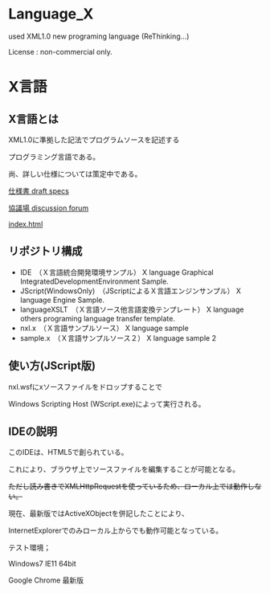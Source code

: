 # Language_X
used XML1.0 new programing language (ReThinking...)

License : non-commercial only.

# X言語
## X言語とは
XML1.0に準拠した記法でプログラムソースを記述する

プログラミング言語である。

尚、詳しい仕様については策定中である。

[仕様書 draft specs](https://github.com/mu-tan8/Language_X/wiki)

[協議場 discussion forum](https://github.com/mu-tan8/Language_X/issues)

[index.html](https://mu-tan8.github.io/Language_X/)

## リポジトリ構成

* IDE　（Ｘ言語統合開発環境サンプル） X language Graphical IntegratedDevelopmentEnvironment Sample.
* JScript(WindowsOnly)　（JScriptによるＸ言語エンジンサンプル） X language Engine Sample.
* languageXSLT　（Ｘ言語ソース他言語変換テンプレート） X language others programing language transfer template.
* nxl.x　（Ｘ言語サンプルソース） X language sample
* sample.x　（Ｘ言語サンプルソース２） X language sample 2

## 使い方(JScript版)

nxl.wsfにxソースファイルをドロップすることで

Windows Scripting Host (WScript.exe)によって実行される。

## IDEの説明

このIDEは、HTML5で創られている。

これにより、ブラウザ上でソースファイルを編集することが可能となる。

~~ただし読み書きでXMLHttpRequestを使っているため、ローカル上では動作しない。~~

現在、最新版ではActiveXObjectを併記したことにより、

InternetExplorerでのみローカル上からでも動作可能となっている。

 テスト環境；
 
 Windows7 IE11 64bit
 
 Google Chrome 最新版
